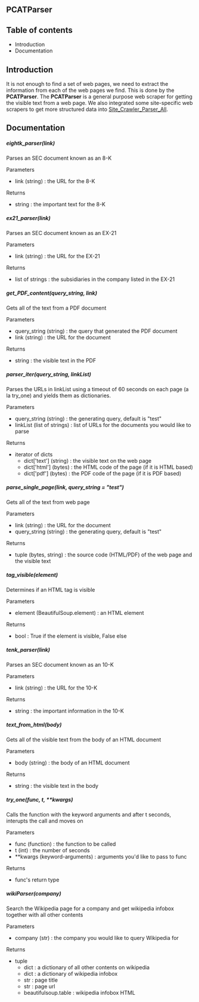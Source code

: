 **PCATParser**
----------------------

## Table of contents
* Introduction
* Documentation

## Introduction

It is not enough to find a set of web pages, we need to extract the information from each of the web pages we find. This is done by the **PCATParser**. The **PCATParser** is a general purpose web scraper for getting the visible text from a web page. We also integrated some site-specific web scrapers to get more structured data into [Site_Crawler_Parser_All](Site_Crawler_Parser_All.md).

## Documentation

##### eightk_parser(link)

Parses an SEC document known as an 8-K

Parameters
* link (string) : the URL for the 8-K

Returns
* string : the important text for the 8-K

##### ex21_parser(link)

Parses an SEC document known as an EX-21

Parameters
* link (string) : the URL for the EX-21

Returns
* list of strings : the subsidiaries in the company listed in the EX-21

##### get_PDF_content(query_string, link)

Gets all of the text from a PDF document

Parameters
* query_string (string) : the query that generated the PDF document
* link (string) : the URL for the document

Returns
* string : the visible text in the PDF

##### parser_iter(query_string, linkList)

Parses the URLs in linkList using a timeout of 60 seconds on each page (a la try_one) and yields them as dictionaries.

Parameters
* query_string (string) : the generating query, default is "test"
* linkList (list of strings) : list of URLs for the documents you would like to parse

Returns
* iterator of dicts
  * dict['text'] (string) : the visible text on the web page
  * dict['html'] (bytes) : the HTML code of the page (if it is HTML based)
  * dict['pdf'] (bytes) : the PDF code of the page (if it is PDF based)

##### parse_single_page(link, query_string = "test")

Gets all of the text from web page

Parameters
* link (string) : the URL for the document
* query_string (string) : the generating query, default is "test"

Returns
* tuple (bytes, string) : the source code (HTML/PDF) of the web page and the visible text

##### tag_visible(element)

Determines if an HTML tag is visible

Parameters
* element (BeautifulSoup.element) : an HTML element

Returns
* bool : True if the element is visible, False else

##### tenk_parser(link)

Parses an SEC document known as an 10-K

Parameters
* link (string) : the URL for the 10-K

Returns
* string : the important information in the 10-K

##### text_from_html(body)

Gets all of the visible text from the body of an HTML document

Parameters
* body (string) : the body of an HTML document

Returns
* string : the visible text in the body

##### try_one(func, t, \*\*kwargs)

Calls the function with the keyword arguments and after t seconds, interupts the call and moves on

Parameters
* func (function) : the function to be called
* t (int) : the number of seconds
* \*\*kwargs (keyword-arguments) : arguments you'd like to pass to func

Returns
* func's return type

##### wikiParser(company)

Search the Wikipedia page for a company and get wikipedia infobox together with all other contents

Parameters
* company (str) : the company you would like to query Wikipedia for

Returns
* tuple
  * dict : a dictionary of all other contents on wikipedia
  * dict : a dictionary of wikipedia infobox
  * str : page title
  * str : page url
  * beautifulsoup.table : wikipedia infobox HTML
